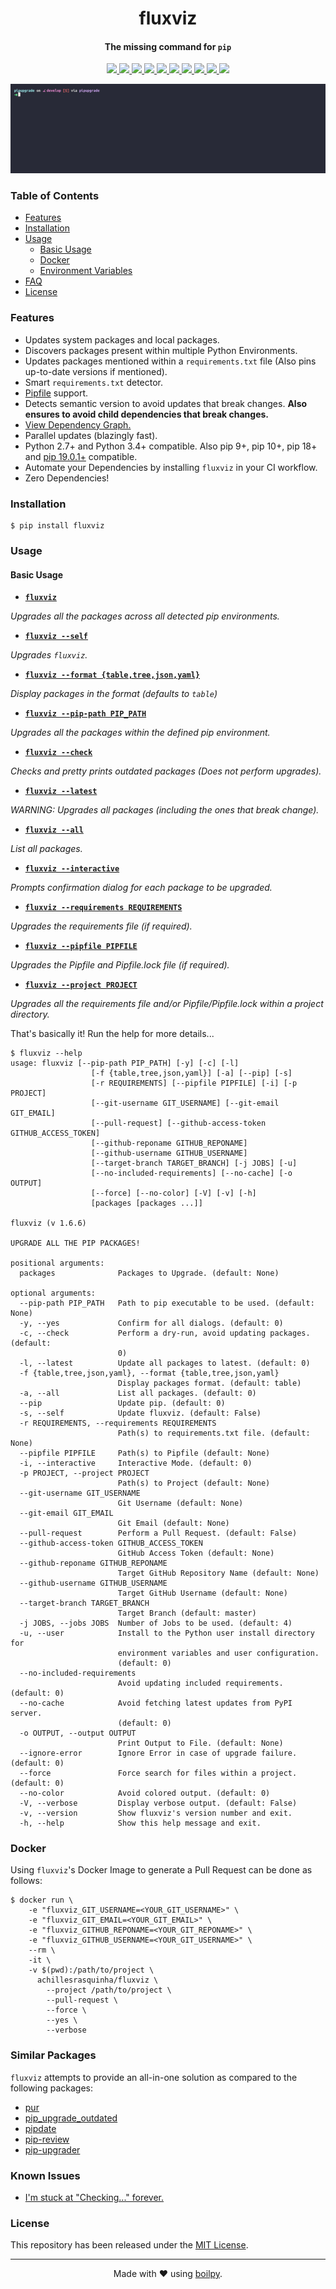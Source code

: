 <div align="center">
  <h1>
    fluxviz
  </h1>
  <h4>The missing command for <code>pip</code></h4>
</div>

<p align="center">
    <a href="https://travis-ci.org/achillesrasquinha/fluxviz">
        <img src="https://img.shields.io/travis/achillesrasquinha/fluxviz.svg?style=flat-square">
    </a>
    <a href="https://ci.appveyor.com/project/achillesrasquinha/fluxviz">
        <img src="https://img.shields.io/appveyor/ci/achillesrasquinha/fluxviz.svg?style=flat-square&logo=appveyor">
    </a>
    <a href="https://coveralls.io/github/achillesrasquinha/fluxviz">
        <img src="https://img.shields.io/coveralls/github/achillesrasquinha/fluxviz.svg?style=flat-square">
    </a>
    <a href="https://pypi.org/project/fluxviz/">
		<img src="https://img.shields.io/pypi/v/fluxviz.svg?style=flat-square">
	</a>
    <a href="https://pypi.org/project/fluxviz/">
		<img src="https://img.shields.io/pypi/l/fluxviz.svg?style=flat-square">
	</a>
    <a href="https://pypi.org/project/fluxviz/">
		<img src="https://img.shields.io/pypi/pyversions/fluxviz.svg?style=flat-square">
	</a>
    <a href="https://hub.docker.com/r/achillesrasquinha/fluxviz">
		<img src="https://img.shields.io/docker/cloud/build/achillesrasquinha/fluxviz.svg?style=flat-square&logo=docker">
	</a>
    <a href="https://git.io/boilpy">
      <img src="https://img.shields.io/badge/made%20with-boilpy-red.svg?style=flat-square">
    </a>
	<a href="https://saythanks.io/to/achillesrasquinha">
		<img src="https://img.shields.io/badge/Say%20Thanks-🦉-1EAEDB.svg?style=flat-square">
	</a>
	<a href="https://paypal.me/achillesrasquinha">
		<img src="https://img.shields.io/badge/donate-💵-f44336.svg?style=flat-square">
	</a>
</p>

<div align="center">
  <img src=".github/assets/demo.gif">
</div>

### Table of Contents
* [Features](#Features)
* [Installation](#installation)
* [Usage](#usage)
  * [Basic Usage](#basic-usage)
  * [Docker](#docker)
  * [Environment Variables](docs/source/envvar.md)
* [FAQ](FAQ.md)
* [License](#license)

### Features
* Updates system packages and local packages.
* Discovers packages present within multiple Python Environments.
* Updates packages mentioned within a `requirements.txt` file (Also pins up-to-date versions if mentioned).
* Smart `requirements.txt` detector.
* [Pipfile](https://github.com/pypa/pipenv) support.
* Detects semantic version to avoid updates that break changes. **Also ensures to avoid
 child dependencies that break changes.**
* [View Dependency Graph.](FAQ.md/#how-do-i-view-a-dependency-graph)
* Parallel updates (blazingly fast).
* Python 2.7+ and Python 3.4+ compatible. Also pip 9+, pip 10+, pip 18+ and [pip 19.0.1+](https://github.com/pypa/pip/issues/6158) compatible.
* Automate your Dependencies by installing `fluxviz` in your CI workflow.
* Zero Dependencies!

### Installation

```shell
$ pip install fluxviz
```

### Usage

#### Basic Usage

* [**`fluxviz`**](https://git.io/fluxviz)

*Upgrades all the packages across all detected pip environments.*

* [**`fluxviz --self`**](https://git.io/fluxviz)

*Upgrades `fluxviz`.*

* [**`fluxviz --format {table,tree,json,yaml}`**](https://git.io/fluxviz)

*Display packages in the format (defaults to `table`)*

* [**`fluxviz --pip-path PIP_PATH`**](https://git.io/fluxviz)

*Upgrades all the packages within the defined pip environment.*

* [**`fluxviz --check`**](https://git.io/fluxviz)

*Checks and pretty prints outdated packages (Does not perform upgrades).*

* [**`fluxviz --latest`**](https://git.io/fluxviz)

*WARNING: Upgrades all packages (including the ones that break change).*

* [**`fluxviz --all`**](https://git.io/fluxviz)

*List all packages.*

* [**`fluxviz --interactive`**](https://git.io/fluxviz)

*Prompts confirmation dialog for each package to be upgraded.*

* [**`fluxviz --requirements REQUIREMENTS`**](https://git.io/fluxviz)

*Upgrades the requirements file (if required).*

* [**`fluxviz --pipfile PIPFILE`**](https://git.io/fluxviz)

*Upgrades the Pipfile and Pipfile.lock file (if required).*

* [**`fluxviz --project PROJECT`**](https://git.io/fluxviz)

*Upgrades all the requirements file and/or Pipfile/Pipfile.lock within a project directory.*

That's basically it! Run the help for more details...

```
$ fluxviz --help
usage: fluxviz [--pip-path PIP_PATH] [-y] [-c] [-l]
                  [-f {table,tree,json,yaml}] [-a] [--pip] [-s]
                  [-r REQUIREMENTS] [--pipfile PIPFILE] [-i] [-p PROJECT]
                  [--git-username GIT_USERNAME] [--git-email GIT_EMAIL]
                  [--pull-request] [--github-access-token GITHUB_ACCESS_TOKEN]
                  [--github-reponame GITHUB_REPONAME]
                  [--github-username GITHUB_USERNAME]
                  [--target-branch TARGET_BRANCH] [-j JOBS] [-u]
                  [--no-included-requirements] [--no-cache] [-o OUTPUT]
                  [--force] [--no-color] [-V] [-v] [-h]
                  [packages [packages ...]]

fluxviz (v 1.6.6)

UPGRADE ALL THE PIP PACKAGES!

positional arguments:
  packages              Packages to Upgrade. (default: None)

optional arguments:
  --pip-path PIP_PATH   Path to pip executable to be used. (default: None)
  -y, --yes             Confirm for all dialogs. (default: 0)
  -c, --check           Perform a dry-run, avoid updating packages. (default:
                        0)
  -l, --latest          Update all packages to latest. (default: 0)
  -f {table,tree,json,yaml}, --format {table,tree,json,yaml}
                        Display packages format. (default: table)
  -a, --all             List all packages. (default: 0)
  --pip                 Update pip. (default: 0)
  -s, --self            Update fluxviz. (default: False)
  -r REQUIREMENTS, --requirements REQUIREMENTS
                        Path(s) to requirements.txt file. (default: None)
  --pipfile PIPFILE     Path(s) to Pipfile (default: None)
  -i, --interactive     Interactive Mode. (default: 0)
  -p PROJECT, --project PROJECT
                        Path(s) to Project (default: None)
  --git-username GIT_USERNAME
                        Git Username (default: None)
  --git-email GIT_EMAIL
                        Git Email (default: None)
  --pull-request        Perform a Pull Request. (default: False)
  --github-access-token GITHUB_ACCESS_TOKEN
                        GitHub Access Token (default: None)
  --github-reponame GITHUB_REPONAME
                        Target GitHub Repository Name (default: None)
  --github-username GITHUB_USERNAME
                        Target GitHub Username (default: None)
  --target-branch TARGET_BRANCH
                        Target Branch (default: master)
  -j JOBS, --jobs JOBS  Number of Jobs to be used. (default: 4)
  -u, --user            Install to the Python user install directory for
                        environment variables and user configuration.
                        (default: 0)
  --no-included-requirements
                        Avoid updating included requirements. (default: 0)
  --no-cache            Avoid fetching latest updates from PyPI server.
                        (default: 0)
  -o OUTPUT, --output OUTPUT
                        Print Output to File. (default: None)
  --ignore-error        Ignore Error in case of upgrade failure. (default: 0)
  --force               Force search for files within a project. (default: 0)
  --no-color            Avoid colored output. (default: 0)
  -V, --verbose         Display verbose output. (default: False)
  -v, --version         Show fluxviz's version number and exit.
  -h, --help            Show this help message and exit.
```

### Docker

Using `fluxviz`'s Docker Image to generate a Pull Request can be done as follows:

```
$ docker run \
    -e "fluxviz_GIT_USERNAME=<YOUR_GIT_USERNAME>" \
    -e "fluxviz_GIT_EMAIL=<YOUR_GIT_EMAIL>" \
    -e "fluxviz_GITHUB_REPONAME=<YOUR_GIT_REPONAME>" \
    -e "fluxviz_GITHUB_USERNAME=<YOUR_GIT_USERNAME>" \
    --rm \
    -it \
    -v $(pwd):/path/to/project \
      achillesrasquinha/fluxviz \
        --project /path/to/project \
        --pull-request \
        --force \
        --yes \
        --verbose
```

### Similar Packages

`fluxviz` attempts to provide an all-in-one solution as compared to the following packages:

* [pur](https://github.com/alanhamlett/pip-update-requirements)
* [pip_upgrade_outdated](https://github.com/defjaf/pip_upgrade_outdated)
* [pipdate](https://github.com/nschloe/pipdate)
* [pip-review](https://github.com/jgonggrijp/pip-review)
* [pip-upgrader](https://github.com/simion/pip-upgrader)

### Known Issues

* [I'm stuck at "Checking..." forever.](https://github.com/achillesrasquinha/fluxviz/issues/30)

### License

This repository has been released under the [MIT License](LICENSE).

---

<div align="center">
  Made with ❤️ using <a href="https://git.io/boilpy">boilpy</a>.
</div>
